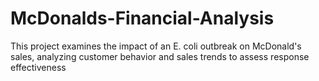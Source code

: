 # McDonalds-Financial-Analysis
This project examines the impact of an E. coli outbreak on McDonald's sales, analyzing customer behavior and sales trends to assess response effectiveness
